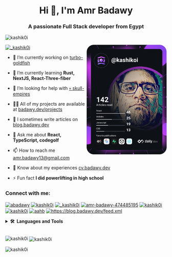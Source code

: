 <h1 align="center">Hi 👋, I'm Amr Badawy</h1>
<h3 align="center">A passionate Full Stack developer from Egypt</h3>

<p align="left"> <img src="https://komarev.com/ghpvc/?username=kashik0i&label=Profile%20views&color=0e75b6&style=flat-square" alt="kashik0i" /> </p>
<a
href="https://app.daily.dev/kashikoi">
<img
    src="https://raw.githubusercontent.com/kashik0i/kashik0i/devcard/devcard.svg"
    width="250"
    align="right"
    alt="Amr Badawy's Dev Card"/>
</a>
<p align="left"> <a href="https://twitter.com/_kashik0i" target="blank"><img src="https://img.shields.io/twitter/follow/_kashik0i?logo=twitter&style=for-the-badge" alt="_kashik0i" /></a> </p>

- 🔭 I’m currently working on [turbo-goldfish](https://github.com/kashik0i/turbo-goldfish)

- 🌱 I’m currently learning **Rust, NextJS, React-Three-fiber**

- 🤝 I’m looking for help with [💀 skull-empires](https://github.com/kashik0i/skull-empires)

- 👨‍💻 All of my projects are available at [badawy.dev/projects](badawy.dev/projects)

- 📝 I sometimes write articles on [blog.badawy.dev](blog.badawy.dev)

- 💬 Ask me about **React, TypeScript, codegolf**

- 📫 How to reach me [amr.badawy13@gmail.com](mailto:amr.badawy13@gmail.com)

- 📄 Know about my experiences [cv.badawy.dev](cv.badawy.dev)

- ⚡ Fun fact **I did powerlifting in high school**

<h3 align="left">Connect with me:</h3>
<p align="left">
<a href="https://codepen.io/abadawy" target="blank"><img align="center" src="https://raw.githubusercontent.com/rahuldkjain/github-profile-readme-generator/master/src/images/icons/Social/codepen.svg" alt="abadawy" height="30" width="40" /></a>
<a href="https://dev.to/kashik0i" target="blank"><img align="center" src="https://cdn.jsdelivr.net/npm/simple-icons@3.0.1/icons/dev-dot-to.svg" alt="kashik0i" height="30" width="40" /></a>
<a href="https://twitter.com/_kashik0i" target="blank"><img align="center" src="https://raw.githubusercontent.com/rahuldkjain/github-profile-readme-generator/master/src/images/icons/Social/twitter.svg" alt="_kashik0i" height="30" width="40" /></a>
<a href="https://www.linkedin.com/in/amrabdelrahmanbadawy/" target="blank"><img align="center" src="https://raw.githubusercontent.com/rahuldkjain/github-profile-readme-generator/master/src/images/icons/Social/linked-in-alt.svg" alt="amr-badawy-474485195" height="30" width="40" /></a>
<a href="https://stackoverflow.com/users/kashik0i" target="blank"><img align="center" src="https://raw.githubusercontent.com/rahuldkjain/github-profile-readme-generator/master/src/images/icons/Social/stack-overflow.svg" alt="kashik0i" height="30" width="40" /></a>
<a href="https://codesandbox.com/kashik0i" target="blank"><img align="center" src="https://cdn.jsdelivr.net/npm/simple-icons@3.0.1/icons/codesandbox.svg" alt="kashik0i" height="30" width="40" /></a>
<a href="https://codeforces.com/profile/aahb" target="blank"><img align="center" src="https://cdn.jsdelivr.net/npm/simple-icons@3.0.1/icons/codeforces.svg" alt="aahb" height="30" width="40" /></a>
<a href="/https://blog.badawy.dev/feed.xml" target="blank"><img align="center" src="https://raw.githubusercontent.com/rahuldkjain/github-profile-readme-generator/master/src/images/icons/Social/rss.svg" alt="https://blog.badawy.dev/feed.xml" height="30" width="40" /></a>
</p>

<details>
  <summary><b>🛠️&nbsp;&nbsp;Languages&nbsp;and&nbsp;Tools</b></summary>
  <br/>

<p align="left"> <a href="https://azure.microsoft.com/en-in/" target="_blank"> <img src="https://www.vectorlogo.zone/logos/microsoft_azure/microsoft_azure-icon.svg" alt="azure" width="40" height="40"/> </a> <a href="https://www.w3schools.com/cpp/" target="_blank"> <img src="https://raw.githubusercontent.com/devicons/devicon/master/icons/cplusplus/cplusplus-original.svg" alt="cplusplus" width="40" height="40"/> </a> <a href="https://www.w3schools.com/cs/" target="_blank"> <img src="https://raw.githubusercontent.com/devicons/devicon/master/icons/csharp/csharp-original.svg" alt="csharp" width="40" height="40"/> </a> <a href="https://dotnet.microsoft.com/" target="_blank"> <img src="https://raw.githubusercontent.com/devicons/devicon/master/icons/dot-net/dot-net-original-wordmark.svg" alt="dotnet" width="40" height="40"/> </a> <a href="https://expressjs.com" target="_blank"> <img src="https://raw.githubusercontent.com/devicons/devicon/master/icons/express/express-original-wordmark.svg" alt="express" width="40" height="40"/> </a> <a href="https://www.gatsbyjs.com/" target="_blank"> <img src="https://www.vectorlogo.zone/logos/gatsbyjs/gatsbyjs-icon.svg" alt="gatsby" width="40" height="40"/> </a> <a href="https://git-scm.com/" target="_blank"> <img src="https://www.vectorlogo.zone/logos/git-scm/git-scm-icon.svg" alt="git" width="40" height="40"/> </a> <a href="https://graphql.org" target="_blank"> <img src="https://www.vectorlogo.zone/logos/graphql/graphql-icon.svg" alt="graphql" width="40" height="40"/> </a> <a href="https://heroku.com" target="_blank"> <img src="https://www.vectorlogo.zone/logos/heroku/heroku-icon.svg" alt="heroku" width="40" height="40"/> </a> <a href="https://www.java.com" target="_blank"> <img src="https://raw.githubusercontent.com/devicons/devicon/master/icons/java/java-original.svg" alt="java" width="40" height="40"/> </a> <a href="https://developer.mozilla.org/en-US/docs/Web/JavaScript" target="_blank"> <img src="https://raw.githubusercontent.com/devicons/devicon/master/icons/javascript/javascript-original.svg" alt="javascript" width="40" height="40"/> </a> <a href="https://jestjs.io" target="_blank"> <img src="https://www.vectorlogo.zone/logos/jestjsio/jestjsio-icon.svg" alt="jest" width="40" height="40"/> </a> <a href="https://www.linux.org/" target="_blank"> <img src="https://raw.githubusercontent.com/devicons/devicon/master/icons/linux/linux-original.svg" alt="linux" width="40" height="40"/> </a> <a href="https://www.mongodb.com/" target="_blank"> <img src="https://raw.githubusercontent.com/devicons/devicon/master/icons/mongodb/mongodb-original-wordmark.svg" alt="mongodb" width="40" height="40"/> </a> <a href="https://nextjs.org/" target="_blank"> <img src="https://cdn.worldvectorlogo.com/logos/nextjs-3.svg" alt="nextjs" width="40" height="40"/> </a> <a href="https://nodejs.org" target="_blank"> <img src="https://raw.githubusercontent.com/devicons/devicon/master/icons/nodejs/nodejs-original-wordmark.svg" alt="nodejs" width="40" height="40"/> </a> <a href="https://www.python.org" target="_blank"> <img src="https://raw.githubusercontent.com/devicons/devicon/master/icons/python/python-original.svg" alt="python" width="40" height="40"/> </a> <a href="https://reactjs.org/" target="_blank"> <img src="https://raw.githubusercontent.com/devicons/devicon/master/icons/react/react-original-wordmark.svg" alt="react" width="40" height="40"/> </a> <a href="https://reactnative.dev/" target="_blank"> <img src="https://reactnative.dev/img/header_logo.svg" alt="reactnative" width="40" height="40"/> </a> <a href="https://redux.js.org" target="_blank"> <img src="https://raw.githubusercontent.com/devicons/devicon/master/icons/redux/redux-original.svg" alt="redux" width="40" height="40"/> </a> <a href="https://www.rust-lang.org" target="_blank"> <img src="https://raw.githubusercontent.com/devicons/devicon/master/icons/rust/rust-plain.svg" alt="rust" width="40" height="40"/> </a> <a href="https://tailwindcss.com/" target="_blank"> <img src="https://www.vectorlogo.zone/logos/tailwindcss/tailwindcss-icon.svg" alt="tailwind" width="40" height="40"/> </a> <a href="https://www.typescriptlang.org/" target="_blank"> <img src="https://raw.githubusercontent.com/devicons/devicon/master/icons/typescript/typescript-original.svg" alt="typescript" width="40" height="40"/> </a> <a href="https://webpack.js.org" target="_blank"> <img src="https://raw.githubusercontent.com/devicons/devicon/d00d0969292a6569d45b06d3f350f463a0107b0d/icons/webpack/webpack-original-wordmark.svg" alt="webpack" width="40" height="40"/> </a> </p>
</details>
<br/>
<p><img align="left" src="https://github-readme-stats.vercel.app/api/top-langs?username=kashik0i&show_icons=true&theme=dark&locale=en&layout=compact" alt="kashik0i" /></p>

<p>&nbsp;<img align="center" src="https://github-readme-stats.vercel.app/api?username=kashik0i&show_icons=true&theme=dark&locale=en" alt="kashik0i" /></p>

<p><img align="center" src="https://github-readme-streak-stats.herokuapp.com/?user=kashik0i&" alt="kashik0i" /></p>

<!-- ![Visitor Count](https://profile-counter.glitch.me/kashik0i/count.svg) -->
